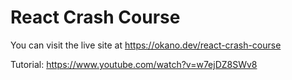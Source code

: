 # React Crash Course

You can visit the live site at https://okano.dev/react-crash-course

Tutorial: https://www.youtube.com/watch?v=w7ejDZ8SWv8
